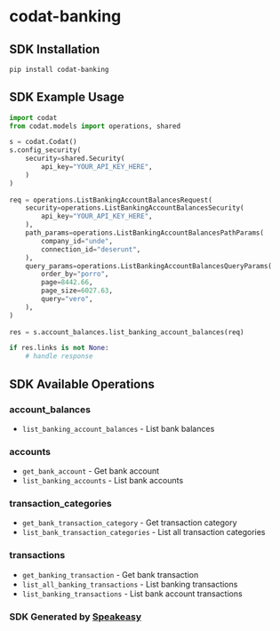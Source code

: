 # codat-banking

<!-- Start SDK Installation -->
## SDK Installation

```bash
pip install codat-banking
```
<!-- End SDK Installation -->

## SDK Example Usage
<!-- Start SDK Example Usage -->
```python
import codat
from codat.models import operations, shared

s = codat.Codat()
s.config_security(
    security=shared.Security(
        api_key="YOUR_API_KEY_HERE",
    )
)
   
req = operations.ListBankingAccountBalancesRequest(
    security=operations.ListBankingAccountBalancesSecurity(
        api_key="YOUR_API_KEY_HERE",
    ),
    path_params=operations.ListBankingAccountBalancesPathParams(
        company_id="unde",
        connection_id="deserunt",
    ),
    query_params=operations.ListBankingAccountBalancesQueryParams(
        order_by="porro",
        page=8442.66,
        page_size=6027.63,
        query="vero",
    ),
)
    
res = s.account_balances.list_banking_account_balances(req)

if res.links is not None:
    # handle response
```
<!-- End SDK Example Usage -->

<!-- Start SDK Available Operations -->
## SDK Available Operations


### account_balances

* `list_banking_account_balances` - List bank balances

### accounts

* `get_bank_account` - Get bank account
* `list_banking_accounts` - List bank accounts

### transaction_categories

* `get_bank_transaction_category` - Get transaction category
* `list_bank_transaction_categories` - List all transaction categories

### transactions

* `get_banking_transaction` - Get bank transaction
* `list_all_banking_transactions` - List banking transactions
* `list_banking_transactions` - List bank account transactions
<!-- End SDK Available Operations -->

### SDK Generated by [Speakeasy](https://docs.speakeasyapi.dev/docs/using-speakeasy/client-sdks)
